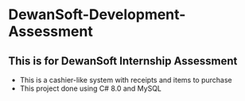 # DewanSoft-Development-Assessment
## This is for DewanSoft Internship Assessment
- This is a cashier-like system with receipts and items to purchase
- This project done using C# 8.0 and MySQL
